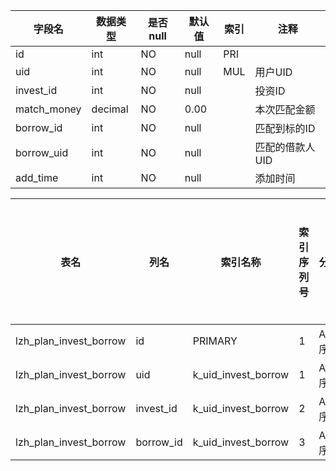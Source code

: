 |字段名|数据类型|是否null|默认值|索引|注释|
|------|--------|--------|------|----|----|
|id|int|NO|null|PRI||
|uid|int|NO|null|MUL|用户UID|
|invest_id|int|NO|null||投资ID|
|match_money|decimal|NO|0.00||本次匹配金额|
|borrow_id|int|NO|null||匹配到标的ID|
|borrow_uid|int|NO|null||匹配的借款人UID|
|add_time|int|NO|null||添加时间|



|表名|列名|索引名称|索引序列号|分序|索引长度|压缩方式|是否null|是否重复|唯一值数目估计值|索引方法|列中描述索引信息|索引注释|
|----|----|--------|----------|----|--------|--------|--------|--------|----------------|--------|----------------|--------|
|lzh_plan_invest_borrow|id|PRIMARY|1|A(升序)|null|null||NO|0|BTREE|||
|lzh_plan_invest_borrow|uid|k_uid_invest_borrow|1|A(升序)|null|null||YES|0|BTREE|||
|lzh_plan_invest_borrow|invest_id|k_uid_invest_borrow|2|A(升序)|null|null||YES|0|BTREE|||
|lzh_plan_invest_borrow|borrow_id|k_uid_invest_borrow|3|A(升序)|null|null||YES|0|BTREE|||

